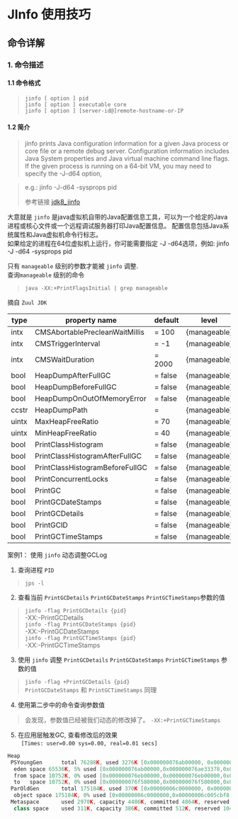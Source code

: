 # JInfo 使用技巧

## 命令详解
### 1. 命令描述
#### 1.1 命令格式

> `jinfo [ option ] pid `</br>
> `jinfo [ option ] executable core` </br>
> `jinfo [ option ] [server-id@]remote-hostname-or-IP`

#### 1.2 简介
> jinfo prints Java configuration information for a given Java process or core file or a remote debug server. Configuration information includes Java System properties and Java virtual machine command line flags. If the given process is running on a 64-bit VM, you may need to specify the -J-d64 option, 

>e.g.: jinfo -J-d64 -sysprops pid
>
> 参考链接 [jdk8_jinfo](https://docs.oracle.com/javase/8/docs/technotes/tools/unix/jinfo.html#BCGEBFDD)

大意就是 `jinfo` 是java虚拟机自带的Java配置信息工具，可以为一个给定的Java进程或核心文件或一个远程调试服务器打印Java配置信息。
配置信息包括Java系统属性和Java虚拟机命令行标志。</br>
如果给定的进程在64位虚拟机上运行，你可能需要指定 -J -d64选项，例如: jinfo -J -d64 -sysprops pid


只有 `manageable` 级别的参数才能被 `jinfo` 调整. </br>
查询`manageable` 级别的命令
> `java -XX:+PrintFlagsInitial | grep manageable`

摘自 `Zuul JDK`

| type |            property name        |  default |     level    |
| ---  |              ---                |   ---    |      ---     |
| intx | CMSAbortablePrecleanWaitMillis  |  = 100   | {manageable} |
| intx | CMSTriggerInterval              |  = -1    | {manageable} |
| intx | CMSWaitDuration                 |  = 2000  | {manageable} |
| bool | HeapDumpAfterFullGC             |  = false | {manageable} |
| bool | HeapDumpBeforeFullGC            |  = false | {manageable} |
| bool | HeapDumpOnOutOfMemoryError      |  = false | {manageable} |
|ccstr | HeapDumpPath                    |  =       | {manageable} |
|uintx | MaxHeapFreeRatio                |  = 70    | {manageable} |
|uintx | MinHeapFreeRatio                |  = 40    | {manageable} |
| bool | PrintClassHistogram             |  = false | {manageable} |
| bool | PrintClassHistogramAfterFullGC  |  = false | {manageable} |
| bool | PrintClassHistogramBeforeFullGC |  = false | {manageable} |
| bool | PrintConcurrentLocks            |  = false | {manageable} |
| bool | PrintGC                         |  = false | {manageable} |
| bool | PrintGCDateStamps               |  = false | {manageable} |
| bool | PrintGCDetails                  |  = false | {manageable} |
| bool | PrintGCID                       |  = false | {manageable} |
| bool | PrintGCTimeStamps               |  = false | {manageable} |

案例1： 使用 `jinfo` 动态调整GCLog
1. 查询进程 `PID`
> `jps -l`
2. 查看当前 `PrintGCDetails` `PrintGCDateStamps` `PrintGCTimeStamps`参数的值
> `jinfo -flag PrintGCDetails {pid}` </br>
> -XX:-PrintGCDetails </br>
> `jinfo -flag PrintGCDateStamps {pid}` </br>
> -XX:-PrintGCDateStamps </br>
> `jinfo -flag PrintGCTimeStamps {pid}` </br>
> -XX:-PrintGCTimeStamps </br>
3. 使用 `jinfo` 调整 `PrintGCDetails` `PrintGCDateStamps` `PrintGCTimeStamps` 参数的值
> `jinfo -flag +PrintGCDetails {pid}` </br>
> `PrintGCDateStamps` 和 `PrintGCTimeStamps` 同理 </br>
4. 使用第二步中的命令查询参数值
> 会发现，参数值已经被我们动态的修改掉了。 `-XX:+PrintGCTimeStamps` </br>
5. 在应用层触发GC, 查看修改后的效果 </br>
` [Times: user=0.00 sys=0.00, real=0.01 secs]`
```c++
Heap
 PSYoungGen      total 76288K, used 3276K [0x000000076ab00000, 0x0000000770000000, 0x00000007c0000000)
  eden space 65536K, 5% used [0x000000076ab00000,0x000000076ae33378,0x000000076eb00000)
  from space 10752K, 0% used [0x000000076eb00000,0x000000076eb00000,0x000000076f580000)
  to   space 10752K, 0% used [0x000000076f580000,0x000000076f580000,0x0000000770000000)
 ParOldGen       total 175104K, used 370K [0x00000006c0000000, 0x00000006cab00000, 0x000000076ab00000)
  object space 175104K, 0% used [0x00000006c0000000,0x00000006c005cbf8,0x00000006cab00000)
 Metaspace       used 2970K, capacity 4486K, committed 4864K, reserved 1056768K
  class space    used 311K, capacity 386K, committed 512K, reserved 1048576K
```